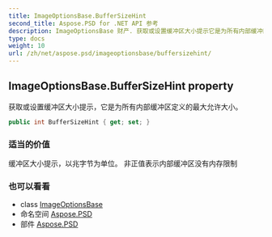```yaml
---
title: ImageOptionsBase.BufferSizeHint
second_title: Aspose.PSD for .NET API 参考
description: ImageOptionsBase 财产. 获取或设置缓冲区大小提示它是为所有内部缓冲区定义的最大允许大小
type: docs
weight: 10
url: /zh/net/aspose.psd/imageoptionsbase/buffersizehint/
---
```

## ImageOptionsBase.BufferSizeHint property

获取或设置缓冲区大小提示，它是为所有内部缓冲区定义的最大允许大小。

```csharp
public int BufferSizeHint { get; set; }
```

### 适当的价值

缓冲区大小提示，以兆字节为单位。 非正值表示内部缓冲区没有内存限制

### 也可以看看

* class [ImageOptionsBase](../)
* 命名空间 [Aspose.PSD](../../imageoptionsbase/)
* 部件 [Aspose.PSD](../../../)


